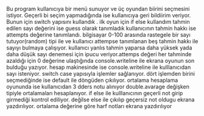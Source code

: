 Bu program kullanıcıya bir menü sunuyor ve üç oyundan biirini seçmesini istiyor. Geçerli bi seçim yapmadığında ise kullanıcıya geri bildiirim veriyor. Bunun için switch yapısını kullandık .
ilk oyun için if else kullandım tahmin edilen sayı değerini ise guess olarak tanımladık kullanıcının tahmin hakkı ise attempts değerine tanımlandı. bilgisayar 0-100 arasında rastegele bir sayı tutuyor(random) tipi ile ve kullanıcı attempse tanımlanan beş tahmin hakkı ile sayıyı bulmaya çalışıyor.
kullanıcı yanlıs tahmin yaparsa daha yüksek yada daha düşük sayı denemesi için ipucu veriyor.attemps değeri her tahminde azaldığı için 0 değerine ulaştığında console.writeline ile ekrana oyunun son bulduğu yazıyor.
hesap makinesinde ise console.writeline ile kulllanıcıdan sayı isteniyor. switch case yapısıyla işlemler sağlanıyor. dört işlemden birini seçmediğinde ise default ile döngüden çıkılıyor.
ortalama hesaplama oyununda ise kullanıcıdan 3 dders notu alınıyor double.avarage değişken tipiyle ortalamaları hesaplanıyor.
if else ile kulllanıcının geçerli not girip girmediği kontrol ediliyor. değilse else ile çıkılıp geçersiz not oldugu ekrana yazdırılıyor.
ortalama değerine göre harf notları ekrana yazdırılıyor
